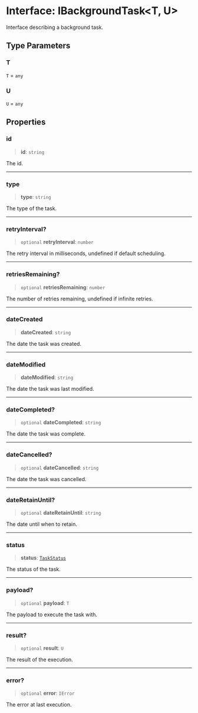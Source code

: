 # Interface: IBackgroundTask\<T, U\>

Interface describing a background task.

## Type Parameters

### T

`T` = `any`

### U

`U` = `any`

## Properties

### id

> **id**: `string`

The id.

***

### type

> **type**: `string`

The type of the task.

***

### retryInterval?

> `optional` **retryInterval**: `number`

The retry interval in milliseconds, undefined if default scheduling.

***

### retriesRemaining?

> `optional` **retriesRemaining**: `number`

The number of retries remaining, undefined if infinite retries.

***

### dateCreated

> **dateCreated**: `string`

The date the task was created.

***

### dateModified

> **dateModified**: `string`

The date the task was last modified.

***

### dateCompleted?

> `optional` **dateCompleted**: `string`

The date the task was complete.

***

### dateCancelled?

> `optional` **dateCancelled**: `string`

The date the task was cancelled.

***

### dateRetainUntil?

> `optional` **dateRetainUntil**: `string`

The date until when to retain.

***

### status

> **status**: [`TaskStatus`](../type-aliases/TaskStatus.md)

The status of the task.

***

### payload?

> `optional` **payload**: `T`

The payload to execute the task with.

***

### result?

> `optional` **result**: `U`

The result of the execution.

***

### error?

> `optional` **error**: `IError`

The error at last execution.
